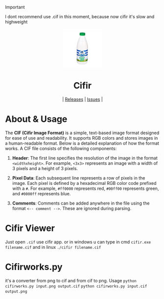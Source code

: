 > [!IMPORTANT]
> I dont recommend use .cif in this moment,
> because now cifir it's slow and highweight

<div align="center">
  <picture>
        <img alt="The Cifir Image Format Logo"
         src="cifirworks/cifir.png"
         width="25%">
  </picture>

<h1>Cifir</h1>

| [Releases](https://github.com/SynthouS/cifir/releases) | [Issues](https://github.com/SynthouS/cifir/issues) | 
</div>

# About & Usage
The **CIF (Cifir Image Format)** is a simple, text-based image format designed for ease of use and readability. It supports RGB colors and stores images in a human-readable format. Below is a detailed explanation of how the format works.
A CIF file consists of the following components:

1. **Header**: The first line specifies the resolution of the image in the format `<widthxheight>`. For example, `<3x3>` represents an image with a width of 3 pixels and a height of 3 pixels.

2. **Pixel Data**: Each subsequent line represents a row of pixels in the image. Each pixel is defined by a hexadecimal RGB color code prefixed with a `#`. For example, `#ff0000` represents red, `#00ff00` represents green, and `#0000ff` represents blue.

3. **Comments**: Comments can be added anywhere in the file using the format `<-- comment -->`. These are ignored during parsing.

# Cifir Viewer
Just open ```.cif``` use cifir app. or in windows u can type in cmd
```cifir.exe filename.cif``` and in linux ```./cifir filename.cif```

# Cifirworks.py

it's a converter from png to cif and from cif to png.
Usage ```python cifirworks.py input.png output.cif``` ```python cifirworks.py input.cif output.png```

